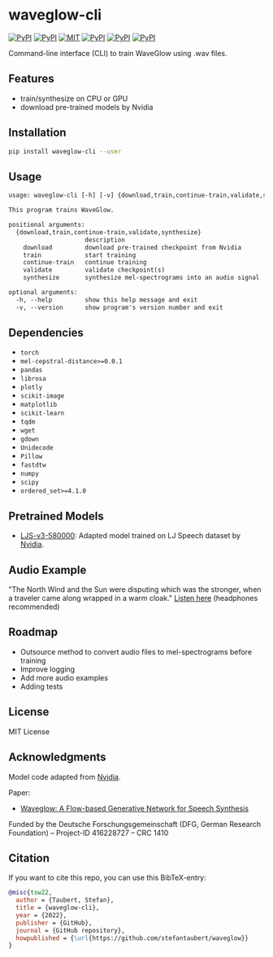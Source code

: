 # waveglow-cli

[![PyPI](https://img.shields.io/pypi/v/waveglow-cli.svg)](https://pypi.python.org/pypi/waveglow-cli)
[![PyPI](https://img.shields.io/pypi/pyversions/waveglow-cli.svg)](https://pypi.python.org/pypi/waveglow-cli)
[![MIT](https://img.shields.io/github/license/stefantaubert/waveglow.svg)](https://github.com/stefantaubert/waveglow/blob/main/LICENSE)
[![PyPI](https://img.shields.io/pypi/wheel/waveglow-cli.svg)](https://pypi.python.org/pypi/waveglow-cli)
[![PyPI](https://img.shields.io/pypi/implementation/waveglow-cli.svg)](https://pypi.python.org/pypi/waveglow-cli)
[![PyPI](https://img.shields.io/github/commits-since/stefantaubert/waveglow/latest/master.svg)](https://pypi.python.org/pypi/waveglow-cli)

Command-line interface (CLI) to train WaveGlow using .wav files.

## Features

- train/synthesize on CPU or GPU
- download pre-trained models by Nvidia

## Installation

```sh
pip install waveglow-cli --user
```

## Usage

```txt
usage: waveglow-cli [-h] [-v] {download,train,continue-train,validate,synthesize} ...

This program trains WaveGlow.

positional arguments:
  {download,train,continue-train,validate,synthesize}
                     description
    download         download pre-trained checkpoint from Nvidia
    train            start training
    continue-train   continue training
    validate         validate checkpoint(s)
    synthesize       synthesize mel-spectrograms into an audio signal

optional arguments:
  -h, --help         show this help message and exit
  -v, --version      show program's version number and exit
```

## Dependencies

- `torch`
- `mel-cepstral-distance>=0.0.1`
- `pandas`
- `librosa`
- `plotly`
- `scikit-image`
- `matplotlib`
- `scikit-learn`
- `tqdm`
- `wget`
- `gdown`
- `Unidecode`
- `Pillow`
- `fastdtw`
- `numpy`
- `scipy`
- `ordered_set>=4.1.0`

## Pretrained Models

- [LJS-v3-580000](https://tuc.cloud/index.php/s/yBRaWz5oHrFwigf): Adapted model trained on LJ Speech dataset by [Nvidia](https://api.ngc.nvidia.com/v2/models/nvidia/waveglow_ljs_256channels/versions/3/files/waveglow_256channels_ljs_v3.pt).

## Audio Example

"The North Wind and the Sun were disputing which was the stronger, when a traveler came along wrapped in a warm cloak." [Listen here](https://tuc.cloud/index.php/s/gzaYDNKinHw6GCz) (headphones recommended)

## Roadmap

- Outsource method to convert audio files to mel-spectrograms before training
- Improve logging
- Add more audio examples
- Adding tests

## License

MIT License

## Acknowledgments

Model code adapted from [Nvidia](https://github.com/NVIDIA/waveglow).

Paper:

- [Waveglow: A Flow-based Generative Network for Speech Synthesis](https://ieeexplore.ieee.org/document/8683143)

Funded by the Deutsche Forschungsgemeinschaft (DFG, German Research Foundation) – Project-ID 416228727 – CRC 1410

## Citation

If you want to cite this repo, you can use this BibTeX-entry:

```bibtex
@misc{tsw22,
  author = {Taubert, Stefan},
  title = {waveglow-cli},
  year = {2022},
  publisher = {GitHub},
  journal = {GitHub repository},
  howpublished = {\url{https://github.com/stefantaubert/waveglow}}
}
```
